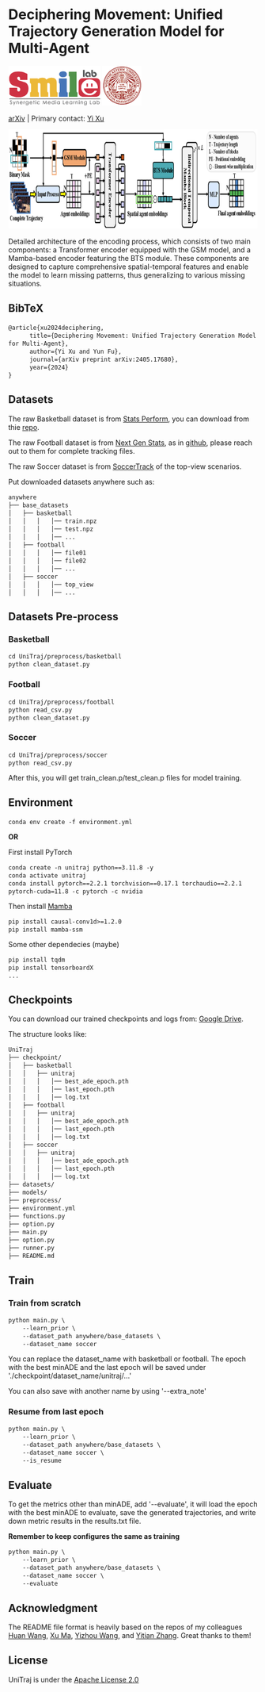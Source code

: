 # Deciphering Movement: Unified Trajectory Generation Model for Multi-Agent


<div align="left">
    <a><img src="images/smile.png"  height="80px" ></a>
    <a><img src="images/neu.png"  height="80px" ></a>
</div>

[arXiv](https://arxiv.org/abs/2405.17680) | Primary contact: [Yi Xu](xu.yi@northeastern.edu)

<div align="center">
  <img src="images/encoder.png" width="1000px" height="200px">
</div>

Detailed architecture of the encoding process, which consists of two main components: a Transformer encoder equipped with the GSM model, and a Mamba-based encoder featuring the BTS module. These components are designed to capture comprehensive spatial-temporal features and enable the model to learn missing patterns, thus generalizing to various missing situations.

## BibTeX
```
@article{xu2024deciphering,
      title={Deciphering Movement: Unified Trajectory Generation Model for Multi-Agent}, 
      author={Yi Xu and Yun Fu},
      journal={arXiv preprint arXiv:2405.17680},
      year={2024}
}
```

## Datasets
The raw Basketball dataset is from [Stats Perform](https://www.statsperform.com/artificial-intelligence-in-sport/), you can download from thie [repo](https://github.com/ezhan94/calibratable-style-consistency?tab=readme-ov-file).

The raw Football dataset is from [Next Gen Stats](https://nextgenstats.nfl.com/), as in [github](https://github.com/nfl-football-ops/Big-Data-Bowl), please reach out to them for complete tracking files.

The raw Soccer dataset is from [SoccerTrack](https://github.com/AtomScott/SportsLabKit) of the top-view scenarios.

Put downloaded datasets anywhere such as:
```
anywhere
├── base_datasets
│   ├── basketball
│   │   │   │── train.npz
│   │   │   │── test.npz
│   │   │   │── ...
│   ├── football
│   │   │   │── file01
│   │   │   │── file02
│   │   │   │── ...
│   ├── soccer
│   │   │   │── top_view
│   │   │   │── ...

```

## Datasets Pre-process
### Basketball
```
cd UniTraj/preprocess/basketball
python clean_dataset.py
```
### Football
```
cd UniTraj/preprocess/football
python read_csv.py
python clean_dataset.py
```

### Soccer
```
cd UniTraj/preprocess/soccer
python read_csv.py
```
After this, you will get train_clean.p/test_clean.p files for model training.

## Environment
```
conda env create -f environment.yml
```
**OR**

First install PyTorch
```
conda create -n unitraj python==3.11.8 -y
conda activate unitraj
conda install pytorch==2.2.1 torchvision==0.17.1 torchaudio==2.2.1 pytorch-cuda=11.8 -c pytorch -c nvidia
```

Then install [Mamba](https://github.com/state-spaces/mamba) 
```
pip install causal-conv1d>=1.2.0
pip install mamba-ssm
```

Some other dependecies (maybe)
```
pip install tqdm
pip install tensorboardX
...
```


## Checkpoints
You can download our trained checkpoints and logs from:
[Google Drive](https://drive.google.com/drive/folders/1qA5f8GgiIKLFSjuxgIUoNO1fQxe7J5el?usp=drive_link).

The structure looks like:
```
UniTraj
├── checkpoint/
│   ├── basketball
│   │   ├── unitraj
│   │   │   │── best_ade_epoch.pth
│   │   │   │── last_epoch.pth
│   │   │   │── log.txt
│   ├── football
│   │   ├── unitraj
│   │   │   │── best_ade_epoch.pth
│   │   │   │── last_epoch.pth
│   │   │   │── log.txt
│   ├── soccer
│   │   ├── unitraj
│   │   │   │── best_ade_epoch.pth
│   │   │   │── last_epoch.pth
│   │   │   │── log.txt
├── datasets/
├── models/
├── preprocess/
├── environment.yml
├── functions.py
├── option.py
├── main.py
├── option.py
├── runner.py
├── README.md
```

## Train
### Train from scratch
```
python main.py \
    --learn_prior \
    --dataset_path anywhere/base_datasets \
    --dataset_name soccer
```
You can replace the dataset_name with basketball or football.
The epoch with the best minADE and the last epoch will be saved under './checkpoint/dataset_name/unitraj/...'

You can also save with another name by using '--extra_note'

### Resume from last epoch
```
python main.py \
    --learn_prior \
    --dataset_path anywhere/base_datasets \
    --dataset_name soccer \
    --is_resume
```

## Evaluate
To get the metrics other than minADE, add '--evaluate', it will load the epoch with the best minADE to evaluate, save the generated trajectories, and write down metric results in the results.txt file.

**Remember to keep configures the same as training**
```
python main.py \
    --learn_prior \
    --dataset_path anywhere/base_datasets \
    --dataset_name soccer \
    --evaluate
```

## Acknowledgment
The README file format is heavily based on the repos of my colleagues [Huan Wang](https://github.com/MingSun-Tse), [Xu Ma](https://github.com/ma-xu), [Yizhou Wang](https://github.com/wyzjack), and [Yitian Zhang](https://github.com/BeSpontaneous). Great thanks to them!

## License
UniTraj is under the [Apache License 2.0](https://github.com/colorfulfuture/UniTraj-pytorch/blob/main/LICENSE.txt)